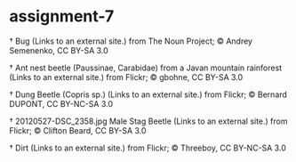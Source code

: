 # assignment-7
† Bug (Links to an external site.) from The Noun Project; © Andrey Semenenko, CC BY-SA 3.0

† Ant nest beetle (Paussinae, Carabidae) from a Javan mountain rainforest (Links to an external site.) from Flickr; © gbohne, CC BY-SA 3.0

† Dung Beetle (Copris sp.) (Links to an external site.) from Flickr; © Bernard DUPONT, CC BY-NC-SA 3.0

† 20120527-DSC_2358.jpg Male Stag Beetle (Links to an external site.) from Flickr; © Clifton Beard, CC BY-SA 3.0

† Dirt (Links to an external site.) from Flickr; © Threeboy, CC BY-NC-SA 3.0
